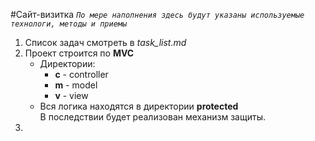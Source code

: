 #Сайт-визитка
*`По мере наполнения здесь будут указаны используемые технологи, методы и приемы`*
<br>
1. Список задач смотреть в _task_list.md_
2. Проект строится по __MVC__
    + Директории: 
        * __с__ - controller
        * __m__ - model
        * __v__ - view
    + Вся логика находятся в директории __protected__<br>
      В последствии будет реализован механизм защиты.
3.